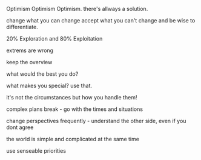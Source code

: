 Optimism Optimism Optimism. there's allways a solution.

change what you can change accept what you can't change and be wise to differentiate.

20% Exploration and 80% Exploitation

extrems are wrong 

keep the overview

what would the best you do?

what makes you special? use that.

it's not the circumstances but how you handle them!

complex plans break - go with the times and situations 

change perspectives frequently - understand the other side, even if you dont agree

the world is simple and complicated at the same time

use senseable priorities
